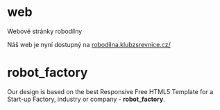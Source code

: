 # web
Webové stránky robodílny

Náš web je nyní dostupný na [robodilna.klubzsrevnice.cz/](https://robodilna.klubzsrevnice.cz/)


# robot_factory
Our design is based on the best Responsive Free HTML5 Template for a Start-up Factory, industry or company - **robot_factory**.